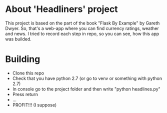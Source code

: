 # About 'Headliners' project

This project is based on the part of the book "Flask By Example" by Gareth Dwyer.
So, that's a web-app where you can find currency ratings, weather and news.
I tried to record each step in repo, so you can see, how this app was builded.

# Building

- Clone this repo
- Check that you have python 2.7 (or go to venv or something with python 2.7)
- In console go to the project folder and then write "python headlines.py"
- Press return
- ...
- PROFIT!!! (I suppose)
